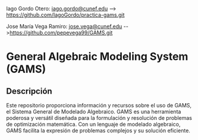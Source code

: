 
Iago Gordo Otero: iago.gordo@cunef.edu --> https://github.com/IagoGordo/practica-gams.git

Jose María Vega Ramiro: jose.vega@cunef.edu -->https://github.com/pepevega99/GAMS.git

# General Algebraic Modeling System (GAMS)

## Descripción

Este repositorio proporciona información y recursos sobre el uso de GAMS, el Sistema General de Modelado Algebraico. GAMS es una herramienta poderosa y versátil diseñada para la formulación y resolución de problemas de optimización matemática. Con un lenguaje de modelado algebraico, GAMS facilita la expresión de problemas complejos y su solución eficiente.